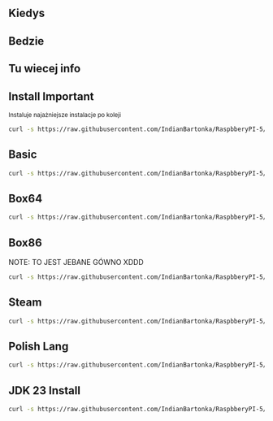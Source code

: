 ## Kiedys

## Bedzie

## Tu wiecej info


## Install Important
<sup>Instaluje najażniejsze instalacje po koleji </sup>

```bash
curl -s https://raw.githubusercontent.com/IndianBartonka/RaspbberyPI-5/main/instalations/Install_Important.sh | sudo bash
```

## Basic

```bash
curl -s https://raw.githubusercontent.com/IndianBartonka/RaspbberyPI-5/main/instalations/Basic.sh | sudo bash
```


## Box64

```bash
curl -s https://raw.githubusercontent.com/IndianBartonka/RaspbberyPI-5/main/instalations/Box64_Install.sh | sudo bash
```

## Box86
NOTE: TO JEST JEBANE GÓWNO XDDD
```bash
curl -s https://raw.githubusercontent.com/IndianBartonka/RaspbberyPI-5/main/instalations/Box86_Install.sh | sudo bash
```


## Steam

```bash
curl -s https://raw.githubusercontent.com/IndianBartonka/RaspbberyPI-5/main/instalations/Steam_Install.sh | sudo bash
```


## Polish Lang

```bash
curl -s https://raw.githubusercontent.com/IndianBartonka/RaspbberyPI-5/main/instalations/Polish_Lang.sh | sudo bash
```


## JDK 23 Install

```bash
curl -s https://raw.githubusercontent.com/IndianBartonka/RaspbberyPI-5/main/instalations/JDK23_Install.sh | sudo bash
```

